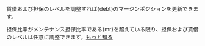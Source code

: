 賃借および担保のレベルを調整すれば{debt}のマージンポジションを更新できます。

担保比率がメンテナンス担保比率である{mr}を超えている限り、担保および賃借のレベルは任意に調整できます。[もっと知る](/borrow)
